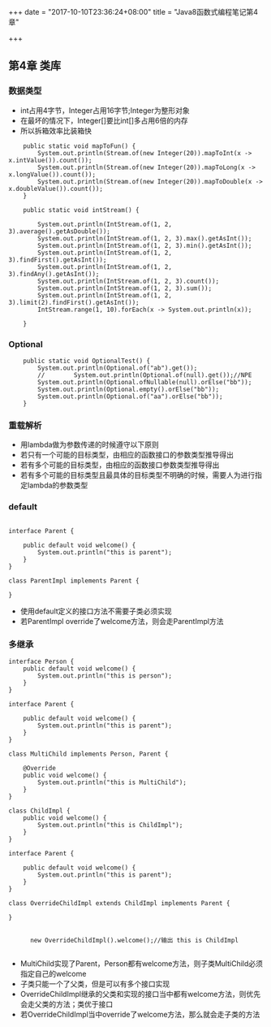 +++
date = "2017-10-10T23:36:24+08:00"
title =  "Java8函数式编程笔记第4章"

+++


第4章 类库
----------

### 数据类型

-   int占用4字节，Integer占用16字节;Integer为整形对象
-   在最坏的情况下，Integer\[\]要比int\[\]多占用6倍的内存
-   所以拆箱效率比装箱快

``` {.java}
    public static void mapToFun() {
        System.out.println(Stream.of(new Integer(20)).mapToInt(x -> x.intValue()).count());
        System.out.println(Stream.of(new Integer(20)).mapToLong(x -> x.longValue()).count());
        System.out.println(Stream.of(new Integer(20)).mapToDouble(x -> x.doubleValue()).count());
    }

    public static void intStream() {

        System.out.println(IntStream.of(1, 2, 3).average().getAsDouble());
        System.out.println(IntStream.of(1, 2, 3).max().getAsInt());
        System.out.println(IntStream.of(1, 2, 3).min().getAsInt());
        System.out.println(IntStream.of(1, 2, 3).findFirst().getAsInt());
        System.out.println(IntStream.of(1, 2, 3).findAny().getAsInt());
        System.out.println(IntStream.of(1, 2, 3).count());
        System.out.println(IntStream.of(1, 2, 3).sum());
        System.out.println(IntStream.of(1, 2, 3).limit(2).findFirst().getAsInt());
        IntStream.range(1, 10).forEach(x -> System.out.println(x));

    }
```

### Optional

``` {.java}
    public static void OptionalTest() {
        System.out.println(Optional.of("ab").get());
        //        System.out.println(Optional.of(null).get());//NPE
        System.out.println(Optional.ofNullable(null).orElse("bb"));
        System.out.println(Optional.empty().orElse("bb"));
        System.out.println(Optional.of("aa").orElse("bb"));
    }
```

### 重载解析

-   用lambda做为参数传递的时候遵守以下原则
-   若只有一个可能的目标类型，由相应的函数接口的参数类型推导得出
-   若有多个可能的目标类型，由相应的函数接口参数类型推导得出
-   若有多个可能的目标类型且最具体的目标类型不明确的时候，需要人为进行指定lambda的参数类型

### default

``` {.java}

interface Parent {

    public default void welcome() {
        System.out.println("this is parent");
    }
}

class ParentImpl implements Parent {

}

```

-   使用default定义的接口方法不需要子类必须实现
-   若ParentImpl override了welcome方法，则会走ParentImpl方法

### 多继承

``` {.java}
interface Person {
    public default void welcome() {
        System.out.println("this is person");
    }
}

interface Parent {

    public default void welcome() {
        System.out.println("this is parent");
    }
}

class MultiChild implements Person, Parent {

    @Override
    public void welcome() {
        System.out.println("this is MultiChild");
    }
}
```

``` {.java}
class ChildImpl {
    public void welcome() {
        System.out.println("this is ChildImpl");
    }
}

interface Parent {

    public default void welcome() {
        System.out.println("this is parent");
    }
}

class OverrideChildImpl extends ChildImpl implements Parent {

}


      new OverrideChildImpl().welcome();//输出 this is ChildImpl


```

-   MultiChild实现了Parent，Person都有welcome方法，则子类MultiChild必须指定自己的welcome
-   子类只能一个了父类，但是可以有多个接口实现
-   OverrideChildImpl继承的父类和实现的接口当中都有welcome方法，则优先会走父类的方法；类优于接口
-   若OverrideChildImpl当中override了welcome方法，那么就会走子类的方法

